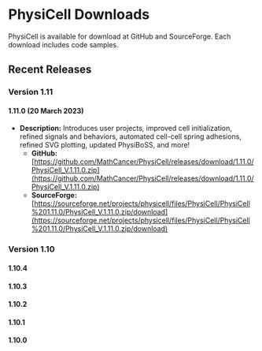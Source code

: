 # PhysiCell Downloads 
PhysiCell is available for download at GitHub and SourceForge. Each download includes code samples.

## Recent Releases 

### Version 1.11
#### 1.11.0 (20 March 2023)
* **Description:** Introduces user projects, improved cell initialization, refined signals and behaviors, automated cell-cell spring adhesions, refined SVG plotting, updated PhysiBoSS, and more! 
  * **GitHub:** [https://github.com/MathCancer/PhysiCell/releases/download/1.11.0/PhysiCell_V.1.11.0.zip](https://github.com/MathCancer/PhysiCell/releases/download/1.11.0/PhysiCell_V.1.11.0.zip) 
  * **SourceForge:** [https://sourceforge.net/projects/physicell/files/PhysiCell/PhysiCell%201.11.0/PhysiCell_V.1.11.0.zip/download](https://sourceforge.net/projects/physicell/files/PhysiCell/PhysiCell%201.11.0/PhysiCell_V.1.11.0.zip/download)  

### Version 1.10

#### 1.10.4

#### 1.10.3

#### 1.10.2

#### 1.10.1

#### 1.10.0

